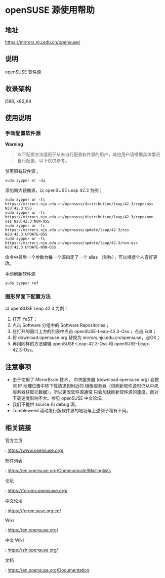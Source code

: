 # openSUSE 源使用帮助

## 地址

<https://mirrors.nju.edu.cn/opensuse/>

## 说明

openSUSE 软件源

## 收录架构

i586, x86_64

## 使用说明

### 手动配置软件源

**Warning**
> 以下配置方法适用于从未自行配置软件源的用户，其他用户请根据具体情况自行配置，以下仅供参考。

禁用原有软件源；

    sudo zypper mr -da

添加南大镜像源，以 openSUSE Leap 42.3 为例；

    sudo zypper ar -fc https://mirrors.nju.edu.cn/opensuse/distribution/leap/42.3/repo/oss NJU:42.3:OSS
    sudo zypper ar -fc https://mirrors.nju.edu.cn/opensuse/distribution/leap/42.3/repo/non-oss NJU:42.3:NON-OSS
    sudo zypper ar -fc https://mirrors.nju.edu.cn/opensuse/update/leap/42.3/oss NJU:42.3:UPDATE-OSS
    sudo zypper ar -fc https://mirrors.nju.edu.cn/opensuse/update/leap/42.3/non-oss NJU:42.3:UPDATE-NON-OSS

命令中最后一个参数为每一个源指定了一个 alias
（别称），可以根据个人喜好更改。

手动刷新软件源

    sudo zypper ref

### 图形界面下配置方法

以 openSUSE Leap 42.3 为例：

1.  打开 YaST；
2.  点击 Software 分组中的 Software Repositories；
3.  在打开的窗口上方的列表中点击 openSUSE-Leap-42.3-Oss ，点击 Edit；
4.  将 download.opensuse.org 替换为 mirrors.nju.edu.cn/opensuse，点OK；
5.  再用同样的方法编辑 openSUSE-Leap-42.3-Oss 和
    openSUSE-Leap-42.3-Oss。

## 注意事项

-   由于使用了 MirrorBrain 技术， 中央服务器 (download.opensuse.org)
    会按照 IP 地理位置中转下载请求到附近的
    镜像服务器（但刷新软件源时仍从中央服务器获取元数据），所以更改软件源通常
    只会加快刷新软件源的速度，而对下载速度影响不大。参见 openSUSE
    中文论坛。
-   我们不提供 source 和 debug 源。
-   Tumbleweed 滚动发行版软件源的地址与上述例子稍有不同。

## 相关链接

官方主页

:   <https://www.opensuse.org/>

邮件列表

:   <https://en.opensuse.org/Communicate/Mailinglists>

论坛

:   <https://forums.opensuse.org/>

中文论坛

:   <https://forum.suse.org.cn/>

Wiki

:   <https://en.opensuse.org/>

中文 Wiki

:   <https://zh.opensuse.org/>

文档

:   <https://en.opensuse.org/Documentation>
